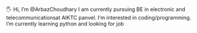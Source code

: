 🖐️ Hi, I’m @ArbazChoudhary I am currently pursuing BE in electronic and telecommunicationsat AIKTC panvel.
 I’m interested in coding/programming.
 I’m currently learning python and looking for job
